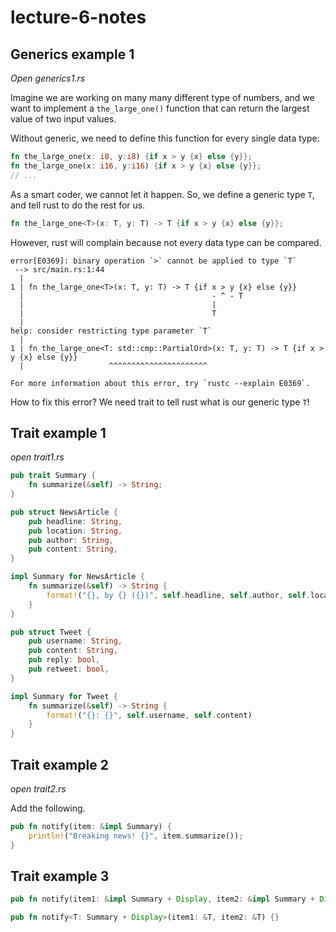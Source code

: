 # lecture-6-notes

## Generics example 1

*Open generics1.rs*

Imagine we are working on many many different type of numbers, and we want to implement a `the_large_one()` function that can return the largest value of two input values.

Without generic, we need to define this function for every single data type:

```rust
fn the_large_one(x: i8, y:i8) {if x > y {x} else {y}};
fn the_large_one(x: i16, y:i16) {if x > y {x} else {y}};
// ...
```

As a smart coder, we cannot let it happen. So, we define a generic type `T`, and tell rust to do the rest for us.

```rust
fn the_large_one<T>(x: T, y: T) -> T {if x > y {x} else {y}};

```

However, rust will complain because not every data type can be compared. 

```
error[E0369]: binary operation `>` cannot be applied to type `T`
 --> src/main.rs:1:44
  |
1 | fn the_large_one<T>(x: T, y: T) -> T {if x > y {x} else {y}}
  |                                          - ^ - T
  |                                          |
  |                                          T
  |
help: consider restricting type parameter `T`
  |
1 | fn the_large_one<T: std::cmp::PartialOrd>(x: T, y: T) -> T {if x > y {x} else {y}}
  |                   ^^^^^^^^^^^^^^^^^^^^^^

For more information about this error, try `rustc --explain E0369`.
```

How to fix this error? We need trait to tell rust what is our generic type `T`!

## Trait example 1

*open trait1.rs*

```rust
pub trait Summary {
    fn summarize(&self) -> String;
}

pub struct NewsArticle {
    pub headline: String,
    pub location: String,
    pub author: String,
    pub content: String,
}

impl Summary for NewsArticle {
    fn summarize(&self) -> String {
        format!("{}, by {} ({})", self.headline, self.author, self.location)
    }
}

pub struct Tweet {
    pub username: String,
    pub content: String,
    pub reply: bool,
    pub retweet: bool,
}

impl Summary for Tweet {
    fn summarize(&self) -> String {
        format!("{}: {}", self.username, self.content)
    }
}

```

## Trait example 2

*open trait2.rs*

Add the following.

```rust
pub fn notify(item: &impl Summary) {
    println!("Breaking news! {}", item.summarize());
}
```

## Trait example 3

```rust
pub fn notify(item1: &impl Summary + Display, item2: &impl Summary + Display) {}

pub fn notify<T: Summary + Display>(item1: &T, item2: &T) {}
```

